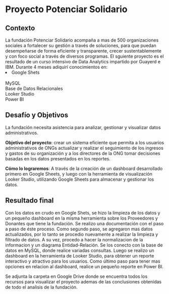 # Proyecto Potenciar Solidario

<h2>Contexto</h2>
La fundación Potenciar Solidario acompaña a mas de 500 organizaciones sociales a fortalecer su gestión a través de soluciones, para que puedan desempeñarse de forma eficiente y transparente, crecer sustentablemente y con foco social a través de diversos programas.
El sguiente proyecto es el resultado de un curso intensivo de Data Analytics impartido por Guayerd e IBM.
Durante 4 meses adiquirí conocimientos en: 
<br>
<li>Google Shets</li>
<br>
MySQL
<br>
Base de Datos Relacionales
<br>
Looker Studio
<br>
Power BI

<h2>Desafío y Objetivos</h2>
La fundación necesita asistencia para analizar, gestionar y visualizar datos administrativos.

**Objetivo del proyecto**: crear un sistema eficiente que permita a los usuarios administrativos de
ONGs actualizar y realizar el seguimiento de los ingresos y gastos de su organización y a los
directores de la ONG tomar decisiones basadas en los datos presentados en los reportes.

**Cómo lo lograremos**: A través de la creación de un dashboard desarrollado primero en Google
Sheets, y luego con la herramienta de visualización Looker Studio, utilizando Google Sheets para
almacenar y gestionar los datos.

<h2>Resultado final</h2>
Con los datos en crudo en Google Shets, se hizo la limpieza de los datos y un pequeño dashboard en la misma herramienta sobre los Proveedores y Donantes que tiene la fundación. Se realizo una documentación con el paso a paso de éste proceso.
Como segundo paso, se agregaron mas datos actualizados, por lo tanto se procedio nuevamente a realizar la limpieza y filtrado de datos. A su vez, procedo a hacer la normalizacion de la informacion y un diagrama Entidad-Relación. Se los conecto con la base de datos en MySQL, donde realice variadas consultas.
Luego se realizo un dashboard en la herramienta de Looker Studio, para obtener un reporte interactivo y atractivo para los usuarios.
Como último paso para tener mas opciones en relacion al dashboard, realice un pequeño reporte en Power BI.

Se adjunta la carpeta en Google Drive donde se encuentra todos los recursos para visualizar el proyecto ademas de las conclusiones obtenidas de todo el analisis de la fundación.

